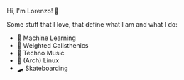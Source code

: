Hi, I'm Lorenzo! 👋 

Some stuff that I love, that define what I am and what I do:
 - 🤖 Machine Learning
 - 💪 Weighted Calisthenics
 - 🎵 Techno Music
 - 🐧 (Arch) Linux
 - 🛹 Skateboarding
